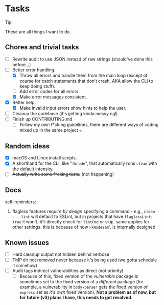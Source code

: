 # Tasks

> [!TIP]
> These are all things I want to do.

## Chores and trivial tasks

- [ ] Rewrite audit to use JSON instead of raw strings (should've done this before...)
- [ ] Better error handling.
  - [x] Throw all errors and handle them from the main loop (except of course for catch statements that don't crash, AKA allow the CLI to keep doing stuff).
  - [ ] Add error codes for all errors.
  - [x] Make error messages consistent.
- [x] Better help.
  - [x] Make invalid input errors show hints to help the user.
- [ ] Cleanup the codebase (it's getting kinda messy ngl).
- [ ] Finish up CONTRIBUTING.md
  - [ ] Follow my own f\*cking guidelines, there are different ways of coding mixed up in the same project :skull:.

## Random ideas

- [x] macOS and Linux install scripts.
- [x] A shorthand for the CLI, like "`fknode`", that automatically runs `clean` with the default intensity.
- [ ] ~~Actually write some f\*cking tests.~~ (not happening)

## Docs

self-reminders:

1. flagless features require _by design_ specifying a command - e.g., `clean -- --lint` will default to ESLint, but in projects that have `flaglessLint: true` it won't, it'll directly check for `lintCmd` or skip. same applies for other settings. this is because of how `FkNodeYaml` is internally designed.

## Known issues

- [ ] Hard cleanup output not hidden behind verbose
- [ ] TMP dir not removed never because it's being used (we gotta schedule it somehow)
- [ ] Audit tags indirect vulnerabilities as direct (not priority)
  - [ ] Because of this, fixed version of the _vulnerable_ package is sometimes set to the fixed version of a _different_ package (for example, a vulnerability in `body-parser` gets the fixed version of `express` set as _it's own_ fixed version). **Not a problem as of now, but for future (v3) plans I have, this needs to get resolved.**
